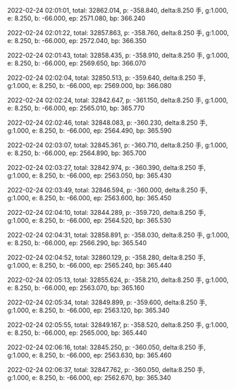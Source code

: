 2022-02-24 02:01:01, total: 32862.014, p: -358.840, delta:8.250 手, g:1.000, e: 8.250, b: -66.000, ep: 2571.080, bp: 366.240

2022-02-24 02:01:22, total: 32857.863, p: -358.760, delta:8.250 手, g:1.000, e: 8.250, b: -66.000, ep: 2572.040, bp: 366.350

2022-02-24 02:01:43, total: 32858.435, p: -358.910, delta:8.250 手, g:1.000, e: 8.250, b: -66.000, ep: 2569.650, bp: 366.070

2022-02-24 02:02:04, total: 32850.513, p: -359.640, delta:8.250 手, g:1.000, e: 8.250, b: -66.000, ep: 2569.000, bp: 366.080

2022-02-24 02:02:24, total: 32842.647, p: -361.150, delta:8.250 手, g:1.000, e: 8.250, b: -66.000, ep: 2565.010, bp: 365.770

2022-02-24 02:02:46, total: 32848.083, p: -360.230, delta:8.250 手, g:1.000, e: 8.250, b: -66.000, ep: 2564.490, bp: 365.590

2022-02-24 02:03:07, total: 32845.361, p: -360.710, delta:8.250 手, g:1.000, e: 8.250, b: -66.000, ep: 2564.890, bp: 365.700

2022-02-24 02:03:27, total: 32842.974, p: -360.390, delta:8.250 手, g:1.000, e: 8.250, b: -66.000, ep: 2563.050, bp: 365.430

2022-02-24 02:03:49, total: 32846.594, p: -360.000, delta:8.250 手, g:1.000, e: 8.250, b: -66.000, ep: 2563.600, bp: 365.450

2022-02-24 02:04:10, total: 32844.289, p: -359.720, delta:8.250 手, g:1.000, e: 8.250, b: -66.000, ep: 2564.520, bp: 365.530

2022-02-24 02:04:31, total: 32858.891, p: -358.030, delta:8.250 手, g:1.000, e: 8.250, b: -66.000, ep: 2566.290, bp: 365.540

2022-02-24 02:04:52, total: 32860.129, p: -358.280, delta:8.250 手, g:1.000, e: 8.250, b: -66.000, ep: 2565.240, bp: 365.440

2022-02-24 02:05:13, total: 32855.624, p: -358.210, delta:8.250 手, g:1.000, e: 8.250, b: -66.000, ep: 2563.070, bp: 365.160

2022-02-24 02:05:34, total: 32849.899, p: -359.600, delta:8.250 手, g:1.000, e: 8.250, b: -66.000, ep: 2563.120, bp: 365.340

2022-02-24 02:05:55, total: 32849.167, p: -358.520, delta:8.250 手, g:1.000, e: 8.250, b: -66.000, ep: 2565.000, bp: 365.440

2022-02-24 02:06:16, total: 32845.250, p: -360.050, delta:8.250 手, g:1.000, e: 8.250, b: -66.000, ep: 2563.630, bp: 365.460

2022-02-24 02:06:37, total: 32847.762, p: -360.050, delta:8.250 手, g:1.000, e: 8.250, b: -66.000, ep: 2562.670, bp: 365.340